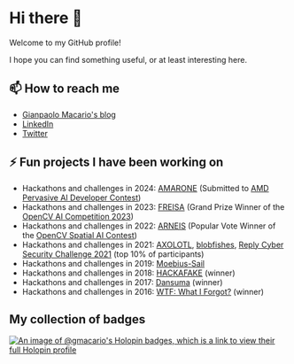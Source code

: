 # Hi there 👋

<!--
**gmacario/gmacario** is a ✨ _special_ ✨ repository because its `README.md` (this file) appears on your GitHub profile.

Here are some ideas to get you started:

- 🔭 I’m currently working on ...
- 🌱 I’m currently learning ...
- 👯 I’m looking to collaborate on ...
- 🤔 I’m looking for help with ...
- 💬 Ask me about ...
- 📫 How to reach me: ...
- 😄 Pronouns: ...
- ⚡ Fun fact: ...
-->

Welcome to my GitHub profile!

I hope you can find something useful, or at least interesting here.

## 📫 How to reach me

* [Gianpaolo Macario's blog](https://gmacario.github.io/)
* [LinkedIn](http://it.linkedin.com/in/gmacario/)
* [Twitter](https://www.twitter.com/gpmacario)

## ⚡ Fun projects I have been working on

* Hackathons and challenges in 2024: [AMARONE](https://www.hackster.io/517529/amarone-185a16) (Submitted to [AMD Pervasive AI Developer Contest](https://www.hackster.io/contests/amd2023))
* Hackathons and challenges in 2023: [FREISA](https://github.com/B-AROL-O/FREISA) (Grand Prize Winner of the [OpenCV AI Competition 2023](https://www.hackster.io/contests/opencv-ai-competition-2023))
* Hackathons and challenges in 2022: [ARNEIS](https://github.com/B-AROL-O/ARNEIS) (Popular Vote Winner of the [OpenCV Spatial AI Contest](https://opencv.org/opencv-spatial-ai-contest/))
* Hackathons and challenges in 2021: [AXOLOTL](https://devpost.com/software/axolotl), [blobfishes](https://github.com/aquariophilie/blobfishes), [Reply Cyber Security Challenge 2021](https://github.com/LastMinuteCoders/ctf-writeups) (top 10% of participants)
* Hackathons and challenges in 2019: [Moebius-Sail](https://github.com/gmacario/spaceappschallenge-2019)
* Hackathons and challenges in 2018: [HACKAFAKE](https://github.com/hackafake) (winner)
* Hackathons and challenges in 2017: [Dansuma](https://github.com/kuruho/dansuma) (winner)
* Hackathons and challenges in 2016: [WTF: What I Forgot?](https://github.com/gmacario/wtf-docs) (winner)

## My collection of badges

[![An image of @gmacario's Holopin badges, which is a link to view their full Holopin profile](https://holopin.me/gmacario)](https://holopin.io/@gmacario)

<!-- EOF -->
